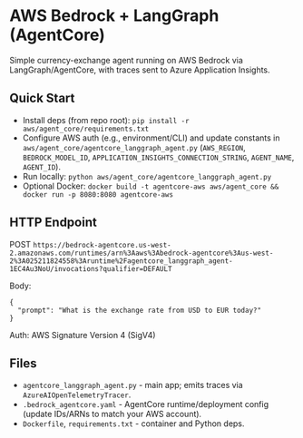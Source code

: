# AWS Bedrock + LangGraph (AgentCore)

Simple currency-exchange agent running on AWS Bedrock via LangGraph/AgentCore, with traces sent to Azure Application Insights.

## Quick Start

- Install deps (from repo root): `pip install -r aws/agent_core/requirements.txt`
- Configure AWS auth (e.g., environment/CLI) and update constants in `aws/agent_core/agentcore_langgraph_agent.py` (`AWS_REGION`, `BEDROCK_MODEL_ID`, `APPLICATION_INSIGHTS_CONNECTION_STRING`, `AGENT_NAME`, `AGENT_ID`).
- Run locally: `python aws/agent_core/agentcore_langgraph_agent.py`
- Optional Docker: `docker build -t agentcore-aws aws/agent_core && docker run -p 8080:8080 agentcore-aws`

## HTTP Endpoint

POST `https://bedrock-agentcore.us-west-2.amazonaws.com/runtimes/arn%3Aaws%3Abedrock-agentcore%3Aus-west-2%3A025211824558%3Aruntime%2Fagentcore_langgraph_agent-1EC4Au3NoU/invocations?qualifier=DEFAULT`

Body:

```
{
  "prompt": "What is the exchange rate from USD to EUR today?"
}
```

Auth: AWS Signature Version 4 (SigV4)

## Files

- `agentcore_langgraph_agent.py` - main app; emits traces via `AzureAIOpenTelemetryTracer`.
- `.bedrock_agentcore.yaml` - AgentCore runtime/deployment config (update IDs/ARNs to match your AWS account).
- `Dockerfile`, `requirements.txt` - container and Python deps.

